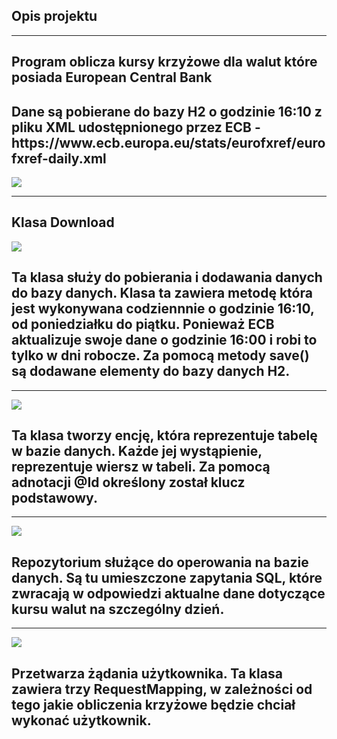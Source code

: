 <h2>Opis projektu</h2>
<hr>
<h2>Program oblicza kursy krzyżowe dla walut które posiada European Central Bank</h2>
<h2>Dane są pobierane do bazy H2 o godzinie 16:10 z pliku XML udostępnionego przez ECB - https://www.ecb.europa.eu/stats/eurofxref/eurofxref-daily.xml</h2>
<Za pomocą RequestMapping podajemy convert/walutaBazowa/WalutaDocelowa/data, w odpowiedzi dostajemy obliczony aktualny kurs</h2>
<img src="https://github.com/michalGryczewski1998/projektowanie-serwisow-www-21712-185ic/blob/main/Lab_3%20Obs%C5%82uga%20zdarze%C5%84/Photos/Zrzut%20ekranu%202021-06-25%20000226.jpg" a>
<hr>
<h2>Klasa Download</h2>
<img src="https://github.com/michalGryczewski1998/mgryczewski/blob/main/Zdj%C4%99cia%20kodu/Zrzut%20ekranu%202021-06-29%20145804.jpg?raw=true" a>
<h2>
Ta klasa służy do pobierania i dodawania danych do bazy danych. 
Klasa ta zawiera metodę która jest wykonywana codziennnie o godzinie 16:10, od poniedziałku do piątku. Ponieważ ECB aktualizuje swoje dane o godzinie 16:00 i robi to tylko w dni robocze. Za pomocą metody save() są dodawane elementy do bazy danych H2. 
</h2>
<hr>
<img src="https://github.com/michalGryczewski1998/mgryczewski/blob/main/Zdj%C4%99cia%20kodu/Zrzut%20ekranu%202021-06-29%20145842.jpg?raw=true" a>
<h2>
Ta klasa tworzy encję, która reprezentuje tabelę w bazie danych. Każde jej wystąpienie, reprezentuje wiersz w tabeli. Za pomocą adnotacji @Id określony został klucz podstawowy. 
</h2>
<hr>
<img src="https://github.com/michalGryczewski1998/mgryczewski/blob/main/Zdj%C4%99cia%20kodu/Zrzut%20ekranu%202021-06-29%20145900.jpg?raw=true" a>
<h2>
Repozytorium służące do operowania na bazie danych. Są tu umieszczone zapytania SQL, które zwracają w odpowiedzi aktualne dane dotyczące kursu walut na szczególny dzień.
</h2>
<hr>
<img src="https://github.com/michalGryczewski1998/mgryczewski/blob/main/Zdj%C4%99cia%20kodu/Zrzut%20ekranu%202021-06-29%20172755.jpg?raw=true" a>
<h2>
Przetwarza żądania użytkownika. Ta klasa zawiera trzy RequestMapping, w zależności od tego jakie obliczenia krzyżowe będzie chciał wykonać użytkownik.
</h2>


